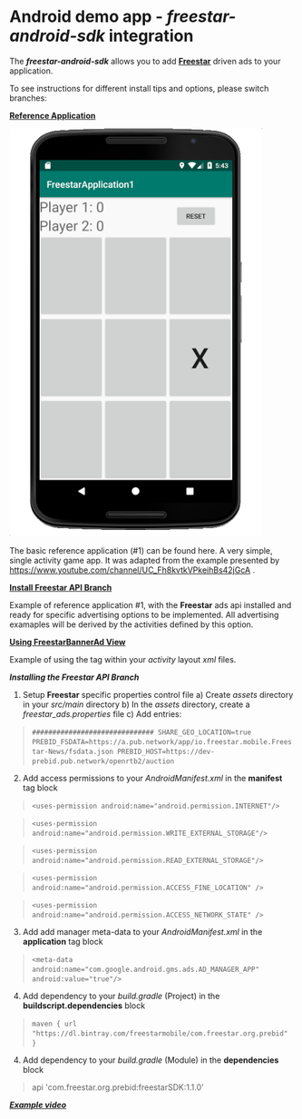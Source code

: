 # Android demo app - _freestar-android-sdk_ integration
The _**freestar-android-sdk**_ allows you to add [**Freestar**](https://www.freestar.com) driven ads to your application.

To see instructions for different install tips and options, please switch branches:

[**Reference Application**](https://freestarcapital/Freestar-Mobile-Android-SDK/new/master)

![**Basic Reference Application #1**](https://github.com/freestarcapital/Freestar-Mobile-Android-SDK/raw/master/images/app-FSA-1-0.png)

The basic reference application (#1) can be found here.  A very simple, single activity game app.  It was adapted from the example presented by https://www.youtube.com/channel/UC_Fh8kvtkVPkeihBs42jGcA .

[**Install Freestar API Branch**](https://freestarcapital/Freestar-Mobile-Android-SDK/new/freestar-api-install)

Example of reference application #1, with the **Freestar** ads api installed and ready for specific advertising options to be implemented.  All advertising examaples will be derived by the activities defined by this option.

[**Using FreestarBannerAd View**](https://freestarcapital/Freestar-Mobile-Android-SDK/new/freestar-banner-ad)

Example of using the <FreestarBannerAd> tag within your _activity_ layout _xml_ files.

_**Installing the Freestar API Branch**_

1) Setup **Freestar** specific properties control file
  a) Create _assets_ directory in your _src/main_ directory
  b) In the _assets_ directory, create a _freestar_ads.properties_ file
  c) Add entries:

> `##############################
 SHARE_GEO_LOCATION=true
 PREBID_FSDATA=https://a.pub.network/app/io.freestar.mobile.Freestar-News/fsdata.json
 PREBID_HOST=https://dev-prebid.pub.network/openrtb2/auction`

2) Add access permissions to your _AndroidManifest.xml_ in the **manifest** tag block

> `<uses-permission android:name="android.permission.INTERNET"/>`

> `<uses-permission android:name="android.permission.WRITE_EXTERNAL_STORAGE"/>`

> `<uses-permission android:name="android.permission.READ_EXTERNAL_STORAGE"/>`

> `<uses-permission android:name="android.permission.ACCESS_FINE_LOCATION" />`

> `<uses-permission android:name="android.permission.ACCESS_NETWORK_STATE" />`

3) Add add manager meta-data to your _AndroidManifest.xml_ in the **application** tag block

> `<meta-data
  android:name="com.google.android.gms.ads.AD_MANAGER_APP"
  android:value="true"/>`

4) Add dependency to your _build.gradle_ (Project) in the **buildscript.dependencies** block

> `maven {
  url  "https://dl.bintray.com/freestarmobile/com.freestar.org.prebid"
}`

4) Add dependency to your _build.gradle_ (Module) in the **dependencies** block

> api 'com.freestar.org.prebid:freestarSDK:1.1.0'

[_**Example video**_](https://drive.google.com/open?id=1vPBw0RJq3inqrUUEfznA4UvHx_P-ilKC)

